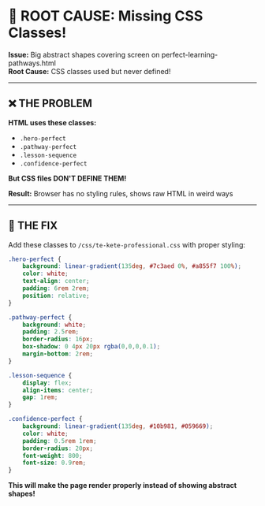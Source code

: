 # 🎯 ROOT CAUSE: Missing CSS Classes!

**Issue:** Big abstract shapes covering screen on perfect-learning-pathways.html  
**Root Cause:** CSS classes used but never defined!

---

## ❌ **THE PROBLEM**

**HTML uses these classes:**
- `.hero-perfect`
- `.pathway-perfect`
- `.lesson-sequence`
- `.confidence-perfect`

**But CSS files DON'T DEFINE THEM!**

**Result:** Browser has no styling rules, shows raw HTML in weird ways

---

## 🔧 **THE FIX**

Add these classes to `/css/te-kete-professional.css` with proper styling:

```css
.hero-perfect {
    background: linear-gradient(135deg, #7c3aed 0%, #a855f7 100%);
    color: white;
    text-align: center;
    padding: 6rem 2rem;
    position: relative;
}

.pathway-perfect {
    background: white;
    padding: 2.5rem;
    border-radius: 16px;
    box-shadow: 0 4px 20px rgba(0,0,0,0.1);
    margin-bottom: 2rem;
}

.lesson-sequence {
    display: flex;
    align-items: center;
    gap: 1rem;
}

.confidence-perfect {
    background: linear-gradient(135deg, #10b981, #059669);
    color: white;
    padding: 0.5rem 1rem;
    border-radius: 20px;
    font-weight: 800;
    font-size: 0.9rem;
}
```

**This will make the page render properly instead of showing abstract shapes!**

